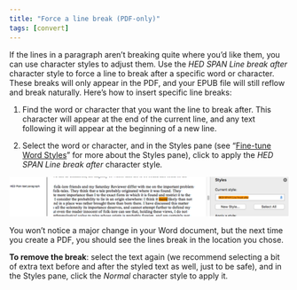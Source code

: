 ```yaml
---
title: "Force a line break (PDF-only)"
tags: [convert]
---
```

 
<html><body><section data-type="chapter" class="hsecchapter" data-hederis-type="hsecchapter" id="force-line-break" data-pi-attrs="id: force-line-break; data-tags: convert;" role="doc-chapter" data-tags="convert" data-author-name=" " data-book-title=" " title="Force a line break (PDF-only)"><p class="hblkp" data-hederis-type="hblkp" id="pN43zwtZT">If the lines in a paragraph aren&#8217;t breaking quite where you&#8217;d like them, you can use character styles to adjust them. Use the <em data-hederis-type="hspanem" id="p55HigSXE">HED SPAN Line break after</em> character style to force a line to break after a specific word or character. These breaks will only appear in the PDF, and your EPUB file will still reflow and break naturally. Here&#8217;s how to insert specific line breaks: </p><ol class="hwprnumlist" data-hederis-type="hwprnumlist" id="pARAkw1F0"><li class="hblkoli" data-hederis-type="hblkoli" id="liRnHY8OQR"><p class="hblkoli" data-hederis-type="hblklip" id="poP5aZQmk">Find the word or character that you want the line to break after. This character will appear at the end of the current line, and any text following it will appear at the beginning of a new line.</p></li><li class="hblkoli" data-hederis-type="hblkoli" id="lioSIGLQVl"><p class="hblkoli" data-hederis-type="hblklip" id="pxI4ZixFV">Select the word or character, and in the Styles pane (see &#8220;<a href="{% link _docs/fine-tune-styles.md %}" class="hspana" data-hederis-type="hspana" id="ptHc3tICM">Fine-tune Word Styles</a>&#8221; for more about the Styles pane), click to apply the <em class="hspanem" data-hederis-type="hspanem" id="pirXQUHlr">HED SPAN Line break after </em>character style<em class="hspanem" data-hederis-type="hspanem" id="pe82a3BFY">.</em></p></li></ol><img data-hederis-type="hblkimg" class="hblkimg" id="pyup6V35L" src="/images/forcelinebr.png" data-img-src="/images/forcelinebr.png"/><p class="hblkp" data-hederis-type="hblkp" id="p2d2r2wLw">You won&#8217;t notice a major change in your Word document, but the next time you create a PDF, you should see the lines break in the location you chose.</p><p class="hblkp" data-hederis-type="hblkp" id="pReeRx0yq"><strong data-hederis-type="hspanstrong" id="pElDIOiM2">To remove the break</strong>: select the text again (we recommend selecting a bit of extra text before and after the styled text as well, just to be safe), and in the Styles pane, click the <em class="hspanem" data-hederis-type="hspanem" id="pbDTdPXW8">Normal</em> character style to apply it.</p></section></body></html>
